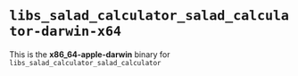 # `libs_salad_calculator_salad_calculator-darwin-x64`

This is the **x86_64-apple-darwin** binary for `libs_salad_calculator_salad_calculator`
